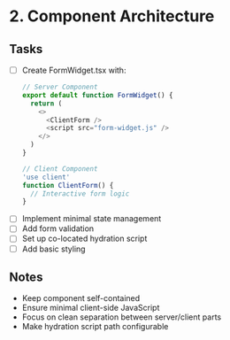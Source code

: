 # 2. Component Architecture

## Tasks
- [ ] Create FormWidget.tsx with:
  ```typescript
  // Server Component
  export default function FormWidget() {
    return (
      <>
        <ClientForm />
        <script src="form-widget.js" />
      </>
    )
  }

  // Client Component
  'use client'
  function ClientForm() {
    // Interactive form logic
  }
  ```
- [ ] Implement minimal state management
- [ ] Add form validation
- [ ] Set up co-located hydration script
- [ ] Add basic styling

## Notes
- Keep component self-contained
- Ensure minimal client-side JavaScript
- Focus on clean separation between server/client parts
- Make hydration script path configurable 